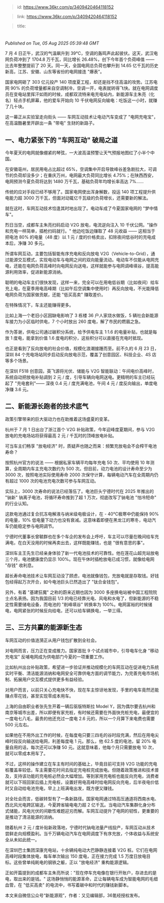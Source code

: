 > id: https://www.36kr.com/p/3409420464118152

> link: https://www.36kr.com/p/3409420464118152

> title: 

# 
_Published on Tue, 05 Aug 2025 05:39:48 GMT_

7 月 4 日正午，武汉的气温飙升到 39℃，空调的轰鸣声此起彼伏。这天，武汉电网负荷冲到了 1704.8 万千瓦，同比增长 26.48%，创下今年首个负荷峰值 —— 比去年整整提前了 20 天。同一天，全国电网总负荷也攀升到 14.65 亿千瓦的历史新高，江苏、安徽、山东等省份的电网接连 "爆表"。

国家电网砸了 303 亿元投产 140 项度夏工程，却还是挡不住高温的攻势。江苏电网 90% 的负荷增量都来自空调制冷，空调一开，电表就转得飞快。就在电网调度员在变电站里挥汗如雨的时候，成都双流特来电充电站内，新能源车主朱亮（化名）轻点手机屏幕，他的爱车开始向 10 千伏电网反向输电：吃饭这一小时，就赚了几十块。

这一幕正从实验室走向街头 —— 车网互动技术让电动汽车变成了 "电网充电宝"，在高温酷暑里开辟出一条 "带电" 生财的新路子。

**一、电力紧张下的 "车网互动" 破局之道**
------------------------

今年夏天的电网就像绷紧的琴弦，一大波高温预警让天气预报地图红了小半个中国。

在安徽亳州，居民用电占比超过 65%，空调集中开启导致峰谷差急剧拉大，可调节的负荷却没多少；在重庆万州，电网最大负荷同比增长 4.75%；在陕西西安，电网预测今夏负荷将达到 1480 万千瓦，基础负荷年均增长率高达 7%……

传统的应对手段已经不够用了。国家电网使出浑身解数，投运 140 项工程提升供电能力超 3000 万千瓦，但面对动辄亿千瓦级的负荷增长，还需要新的解法。

就在这时，车网互动技术恰逢其时地出现了。电动车成了今夏国家电网的 "梦中情车"。

烈日当空，成都车主朱亮扫码启动 V2G 放电，电流逆向注入 10 千伏公网。"操作和充电一样简单，插枪扫码就行。" 他边吃饭边赚取了 48 元收益 —— 这相当于把电池 80% 的电量（48 度）以 1 元 / 度的价格卖出，扣除夜间低谷时的充电成本后，净赚 30 多元。

所谓车网互动，主要包括智能有序充电和反向放电 V2G（Vehicle-to-Grid），通过能源交互模式，实现电动车与电网之间的双向能量流动。电动车不仅能从电网充电，还能在电网负荷高峰时向电网反向送电，这样就能参与电网调峰填谷，提高能源利用效率，促进新能源消纳。

聪明的电动车主们很快发现，这样一来，完全可以在用电低谷期（比如夜间）给车充上电，在夏季用电高峰期（比如午后空调集中使用时）再反向放电，不光能降低电网负荷为国家做贡献，还能 "低买高卖" 赚取差价。

在特殊情况下，车主还能赚得更多。

比如上海一个老旧小区因缺电影响了 3 栋楼 36 户人家烧水做饭，5 辆社会新能源车接力为小区临时供电，7 个小时放出 260 度电，解了市民的燃眉之急。

作为答谢，供电公司通过碳积分系统，给予供电车主 1:1.6 的电量补贴，也就是每放 1 度电，能拿到价值 1.6 度电的积分，这些积分可以直接在充电时抵现。

也正是看到了反向放电的社会价值，规模化浪潮接踵而至。前不久的 6 月 23 日，深圳 84 个充电场站同步启动反向放电示范，覆盖了创意园区、科技企业、4S 店等多个场景。

在深圳 F518 创意园，英飞源将光伏、储能与 V2G 智能联动：午间电价高峰时，系统自动把放电补贴调到 2 元 / 度，引导车辆向电网送电。更精明的车主已经玩起了 "充电套利"—— 深夜 0.4 元 / 度充满电池，午间 4 元 / 度反向输出，单度电净赚 3.6 元。

**二、新能源长跑者的技术底气**
-----------------

政策引擎带来的巨大驱动力也在助推着这场盛夏的变革。

杭州于 7 月 1 日出台了浙江首个 V2G 补贴政策，今年迎峰度夏期间，参与 V2G 放电的充电场站将获得最高 2 元 / 千瓦时的顶峰放电补贴。

可当车主们畅享 "放电经济" 时，质疑声也随之而来：频繁充放电会不会榨干电池寿命？

按照杭州官方的说法 —— 根据私家车辆平均每年充电 50 次、平均使用 10 年测算，全周期内车主充电次数约为 500 次。但目前，动力电池的设计寿命至少为 3000 次，按照电池实际使用寿命 2000 次保守计算，每辆电动汽车在全周期内仍有超过 1000 次的电池充电次数可参与车网互动。

实际上，3000 次寿命的说法已经落伍了。电池巨头宁德时代在 2025 年推出的 "钠新" 钠离子电池，将循环寿命推到了超 1 万次，彻底改写了钠电池 "怕冷短命" 的行业认知。

这款电池通过复合抗冻电解液与纳米级电极设计，在 - 40℃极寒中仍能保持 90% 的电量，10% 低电量下动力也没有衰减。这意味着即便在黑龙江的寒冬，电动汽车仍能稳定参与电网调节。

宁德时代董事长曾毓群也在多个车企的发布会上呼吁，车主可以尽量在晚间给车充满电，在白天没用的时候再卖出去，这样既能赚钱，也是 "很有意思的事"。

深圳车主王先生已经亲身体验了新一代电池技术的可靠性。他在莲花山超充站放电三个月，电池健康度仍显示 100%。现在午休时插枪放电已成习惯，就像给电网 "存钱" 收利息。

超长寿命电池技术让车网互动没了顾虑，电池就像钱包，充放电就是存取钱。好钱包经得起万次开合，如今电池巨头已然造出了 "钛合金钱包"。

另外，有着 "基建狂魔" 之称的蔚来近期也因为 3000 多座换电站被中国工程院院士点名表扬。因为我国目前 1/3 的电已经靠光电、风电和水电了，但新能源的不稳定性需要储电设备，而电池的 "削峰填谷" 转换率为 100%。电网富裕的时候储电，电网紧张的时候反向给电，还可以给车辆换电，一举三得。

**三、三方共赢的能源新生态**
----------------

车网互动的价值涟漪正从用户钱包扩散到全社会。

对电网而言，压力正在变成推力。国家首批 9 个试点城市中，引导电车化身 "移动充电宝" 反哺电网成为供电部门今夏的一项重要工作。

比如杭州出台补贴政策，希望进一步验证并推动规模化的车网互动在促进电力系统实时平衡、清洁能源消纳和电网安全可靠供电方面的调节能力，为完善充电市场机制、拓展用户交互模式提供更多有益经验。

对用户而言，以前只关心充电快不快，现在车主惊讶地发现，手里的电车竟然还能赚点零花钱，甚至实现零成本用车。

上海的自由职业者张先生开着一辆后驱版特斯拉 Model Y，因为偶尔要去杭州和南京等城市出差，所以即便有家充桩，有时候还需要在外面快充桩充电，最便宜的一度电七八毛，最贵的他还充过一度电 2.6 元的，所以一个月算下来电费也需要 500 元左右。

如果他在不用外出工作的时候，在每度电只要三四毛的谷时段充满，然后在用电尖峰时段反向输送给电网，利差每度电 1 元。那么，他 62.5 度的电池，留 20% 电量自用的话，每次还可以净赚 50 元。这就意味着，他每个月只需要放电 10 次，就可以零成本用车了。

不过，这样的操作建立在车主有时间的基础上，毕竟目前可支持 V2G 功能的充电桩覆盖率较低，车主需要花时间去指定充电桩完成放电。但随着政策推进和技术普及，支持该功能的充电桩必然会大幅增加。等到家用充电桩也能反向充电，消费者就可以下班回家后插上充电桩，设置好用电高峰时给电网反向充电，后半夜电价低时又自动给电池充电，早上上班满电出发，既方便又赚钱。

对全社会而言，低碳转型有了一条新路径。国家电网通过特高压通道将西南水电、西北风光电跨区输送，今夏跨省输电电力超 2 亿千瓦。当电动汽车集群化身分布式储能，风电光伏的间歇性难题迎刃而解。车网互动提升了电网的韧性，更重要的是推动了清洁能源的消纳。

随着杭州 2 元 / 度补贴新政落地，宁德时代钠电池量产线投产，车网互动从技术尝鲜走向规模盈利。当千万辆电动汽车在电网调度下有序充放，个体收益与系统安全从未如此统一。

在深圳巴士集团深康充电站，十余辆纯电动大巴静静连接着 V2G 桩。它们在电网高峰时段集体放电，每车单次输出 150 度电，正在接力完成 1.5 万度日放电目标。这些曾单纯耗电的钢铁之躯，正以 "放电经济" 重构能源逻辑。

正如开篇提到的成都车主朱亮所说："现在停车充电像在银行开账户，存进去的是电，取出来的是钱。" 这场静悄悄的能源革命，正让每辆电车成为智能电网的毛细血管，在 "低买高卖" 的电流中，书写着碳中和时代的赚钱新脚本。

本文来自微信公众号“新能源观”，作者：又见编辑部，36氪经授权发布。

